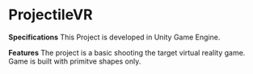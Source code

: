 # ProjectileVR
<b>Specifications</b>
This Project is developed in Unity Game Engine.

<b>Features</b>
The project is a basic shooting the target virtual reality game. Game is built with primitve shapes only.
